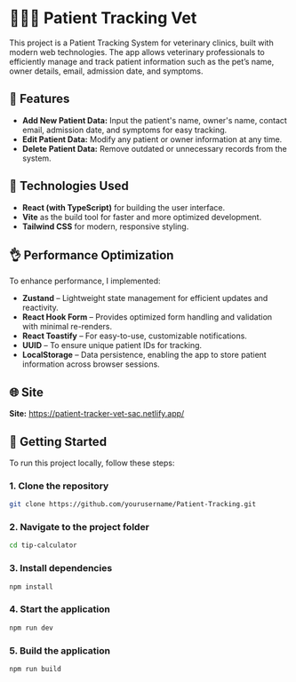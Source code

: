# 👩‍⚕️🐶 Patient Tracking Vet

This project is a Patient Tracking System for veterinary clinics, built with modern web technologies. The app allows veterinary professionals to efficiently manage and track patient information such as the pet’s name, owner details, email, admission date, and symptoms.

## :star2: Features
- **Add New Patient Data:** Input the patient's name, owner's name, contact email, admission date, and symptoms for easy tracking.
- **Edit Patient Data:** Modify any patient or owner information at any time.
- **Delete Patient Data:** Remove outdated or unnecessary records from the system.

## :pushpin: Technologies Used
- **React (with TypeScript)** for building the user interface.
- **Vite** as the build tool for faster and more optimized development.
- **Tailwind CSS** for modern, responsive styling.

## :ok_hand: Performance Optimization

To enhance performance, I implemented:

- **Zustand** – Lightweight state management for efficient updates and reactivity.
- **React Hook Form** – Provides optimized form handling and validation with minimal re-renders.
- **React Toastify** – For easy-to-use, customizable notifications.
- **UUID** – To ensure unique patient IDs for tracking.
- **LocalStorage** – Data persistence, enabling the app to store patient information across browser sessions.

## :globe_with_meridians: Site
**Site:** https://patient-tracker-vet-sac.netlify.app/

## 🚀 Getting Started

To run this project locally, follow these steps:

### 1. Clone the repository
```bash
git clone https://github.com/yourusername/Patient-Tracking.git
```
### 2. Navigate to the project folder
```bash
cd tip-calculator
```
### 3. Install dependencies
```bash
npm install
```
### 4. Start the application
```bash
npm run dev
```
### 5. Build the application
```bash
npm run build
```